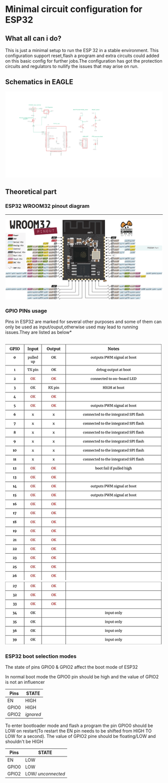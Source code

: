 # Minimal circuit configuration for ESP32
##  What all can i do?
This is just a minimal setup to run the ESP 32 in a stable environment. This configuration support reset,flash a program and extra circuits could added on this basic config for further jobs.The configuration has got the protection circuits and regulators to nullify the issues that may arise on run.
##  Schematics in EAGLE
![SCHEME_ESP32](/images/esp32_minimal_scheme.png "schematic")
## Theoretical part

### ESP32 WROOM32 pinout diagram
---
![SCHEME_ESP32](/images/esp32-pinout-chip-ESP-WROOM-32.png "schematic")

### GPIO PINs usage 

Pins in ESP32 are marked for several other purposes and some of them can only be used as input/ouput,otherwise used may lead to running issues.They are listed as below*

![SCHEME_ESP32](/images/0001.jpg "pins1")
![SCHEME_ESP32](/images/0002.jpg "pins2")
---
### ESP32 boot selection modes

The state of pins GPIO0 & GPIO2 affect the boot mode of ESP32

In normal boot mode the GPIO0 pin should be high and the value of GPIO2 is not an influencer

| Pins| STATE |
| --- | ----------- |
| EN | HIGH |
| GPIO0 | HIGH |
| GPIO2 | *ignored* |

To enter bootloader mode and flash a program the pin GPIO0 should be LOW on restart(To restart the EN pin needs to be shifted from HIGH TO LOW for a second). The value of GPIO2 pine should be floating/LOW and shouldn't be HIGH

| Pins| STATE |
| --- | ----------- |
| EN | LOW |
| GPIO0 | LOW |
| GPIO2 | LOW/ *unconnected* |


